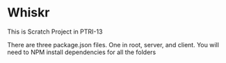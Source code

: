 # Whiskr
This is Scratch Project in PTRI-13

There are three package.json files. One in root, server, and client. You will need to NPM install dependencies for all the folders
